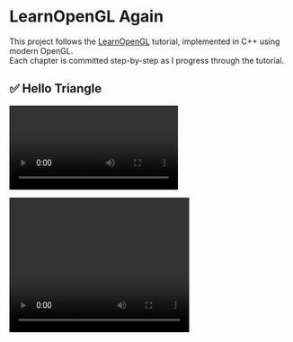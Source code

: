 # LearnOpenGL Again

This project follows the [LearnOpenGL](https://learnopengl.com/) tutorial, implemented in C++ using modern OpenGL.  
Each chapter is committed step-by-step as I progress through the tutorial.

## ✅ Hello Triangle

![Hello Triangle](docs/hello_trianlge.mov "Hello Triangle")


<video width="320" height="240" controls>
  <source src="docs/hello_trianlge.mov" type="video/mov">
</video>